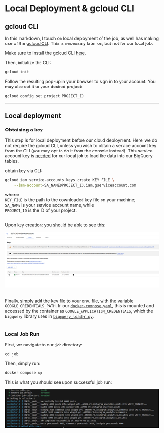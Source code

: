 # Local Deployment & gcloud CLI

## gcloud CLI
In this markdown, I touch on local deployment of the job, as well has making use of the [gcloud CLI](https://cloud.google.com/sdk/gcloud). This is necessary later on, but not for our local job.

Make sure to install the gcloud CLI [here](https://cloud.google.com/sdk/docs/install).

Then, initialize the CLI:

```bash
gcloud init
```

Follow the resulting pop-up in your browser to sign in to your account. You may also set it to  your desired project:

```bash
gcloud config set project PROJECT_ID
```

***

## Local deployment

### Obtaining a key

This step is for local deployment before our cloud deployment. Here, we do not require the gcloud CLI, unless you wish to obtain a service account key from the CLI (you may opt to do it from the console instead). This service account key is [needed](https://cloud.google.com/docs/authentication/application-default-credentials#GAC) for our local job to load the data into our BigQuery tables.

obtain key via CLI:

```bash
gcloud iam service-accounts keys create KEY_FILE \
    --iam-account=SA_NAME@PROJECT_ID.iam.gserviceaccount.com
```

where:\
`KEY_FILE` is the path to the downloaded key file on your machine; \
`SA_NAME` is your service account name, while \
`PROJECT_ID` is the ID of your project. <br><br>

Upon key creation: you should be able to see this:

![service-key](/docs/images/service-key.png) <br><br>

Finally, simply add the key file to your env. file, with the variable `GOOGLE_CREDENTIALS_PATH`. In our [`docker-compose.yaml`](/job/docker-compose.yaml), this is mounted and accessed by the container as `GOOGLE_APPLICATION_CREDENTIALS`, which the `bigquery` library uses in [`bigquery_loader.py`](/job/bigquery_loader.py).<br><br>

### Local Job Run

First, we navigate to our `job` directory:

```
cd job
```
Then, simply run:

```bash
docker compose up
```

This is what you should see upon successful job run:

![local-job-run-logs](/docs/images/local-job-run-logs.png)



